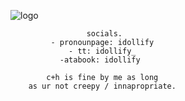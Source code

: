 
![logo](https://sweetie.crd.co/assets/images/gallery03/1324f3e4.png?v=4c65983b)
         
                
                     socials.
             - pronounpage: idollify
                 - tt: idollify_
               -atabook: idollify
                 
            c+h is fine by me as long
        as ur not creepy / innapropriate.
                



